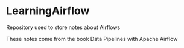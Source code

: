 # LearningAirflow
Repository used to store notes about Airflows 

These notes come from the book Data Pipelines with Apache Airflow

